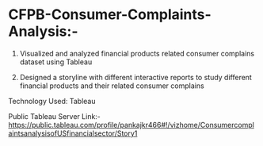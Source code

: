 # CFPB-Consumer-Complaints-Analysis:-

1. Visualized and analyzed financial products related consumer complains dataset using Tableau

2. Designed a storyline with different interactive reports to study different financial products and their related consumer complains

Technology Used: Tableau

Public Tableau Server Link:- 
https://public.tableau.com/profile/pankajkr466#!/vizhome/ConsumercomplaintsanalysisofUSfinancialsector/Story1
